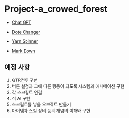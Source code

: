# Project-a_crowed_forest

* [Chat GPT](https://chatgpt.com/gpts)

* [Dote Changer](https://giventofly.github.io/pixelit/#tryit)

* [Yarn Spinner](https://try.yarnspinner.dev/)

* [Mark Down](https://inpa.tistory.com/entry/MarkDown-%F0%9F%93%9A-%EB%A7%88%ED%81%AC%EB%8B%A4%EC%9A%B4-%EB%AC%B8%EB%B2%95-%F0%9F%92%AF-%EC%A0%95%EB%A6%AC)

예정 사항
-----------
1. QTR전투 구현
2. 버튼 설정과 그에 따른 행동이 되도록 시스템과 애니메이션 구현
3. 각 스크립트 연결
4. 적 AI 구현
5. 스크립트를 넣을 오브젝트 만들기
6. 아이템과 스킬 장비 등의 개념의 이해와 구현


